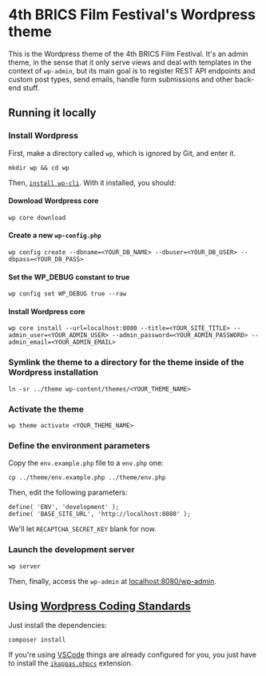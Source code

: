 # 4th BRICS Film Festival's Wordpress theme

This is the Wordpress theme of the 4th BRICS Film Festival. It's an admin theme, in the sense that it only serve views and deal with templates in the context of `wp-admin`, but its main goal is to register REST API endpoints and custom post types, send emails, handle form submissions and other back-end stuff.

## Running it locally

### Install Wordpress

First, make a directory called `wp`, which is ignored by Git, and enter it.

```[sh]
mkdir wp && cd wp
```

Then, [`install wp-cli`](https://wp-cli.org/#installing). With it installed, you should:

#### Download Wordpress core

```[sh]
wp core download
```

#### Create a new `wp-config.php`

```[sh]
wp config create --dbname=<YOUR_DB_NAME> --dbuser=<YOUR_DB_USER> --dbpass=<YOUR_DB_PASS>
```

#### Set the WP_DEBUG constant to true

```[sh]
wp config set WP_DEBUG true --raw
```

#### Install Wordpress core

```[sh]
wp core install --url=localhost:8080 --title=<YOUR_SITE_TITLE> --admin_user=<YOUR_ADMIN_USER> --admin_password=<YOUR_ADMIN_PASSWORD> --admin_email=<YOUR_ADMIN_EMAIL>
```

### Symlink the theme to a directory for the theme inside of the Wordpress installation

```[sh]
ln -sr ../theme wp-content/themes/<YOUR_THEME_NAME>
```

### Activate the theme

```[sh]
wp theme activate <YOUR_THEME_NAME>
```

### Define the environment parameters

Copy the `env.example.php` file to a `env.php` one:

```[sh]
cp ../theme/env.example.php ../theme/env.php
```

Then, edit the following parameters:

```[php]
define( 'ENV', 'development' );
define( 'BASE_SITE_URL', 'http://localhost:8080' );
```

We'll let `RECAPTCHA_SECRET_KEY` blank for now.

### Launch the development server

```[sh]
wp server
```

Then, finally, access the `wp-admin` at [localhost:8080/wp-admin](http://localhost:8080/wp-admin).

## Using [Wordpress Coding Standards](https://github.com/WordPress/WordPress-Coding-Standards)

Just install the dependencies:

```[sh]
composer install
```

If you're using [VSCode](https://code.visualstudio.com/) things are already configured for you, you just have to install the [`ikappas.phpcs`](https://marketplace.visualstudio.com/items?itemName=ikappas.phpcs) extension.
